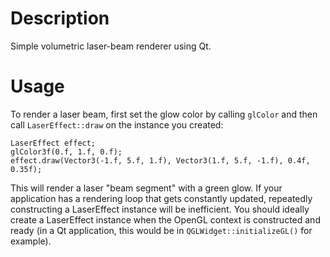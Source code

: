 Description
===========

Simple volumetric laser-beam renderer using Qt.

Usage
=====

To render a laser beam, first set the glow color by calling `glColor` and then call `LaserEffect::draw` on the instance you created:

    LaserEffect effect;
    glColor3f(0.f, 1.f, 0.f);
    effect.draw(Vector3(-1.f, 5.f, 1.f), Vector3(1.f, 5.f, -1.f), 0.4f, 0.35f);
  

This will render a laser "beam segment" with a green glow. If your application has a rendering loop that gets constantly updated, repeatedly constructing a LaserEffect instance
will be inefficient. You should ideally create a LaserEffect instance when the OpenGL context is constructed and ready (in a Qt application, this would be in `QGLWidget::initializeGL()` for example).


